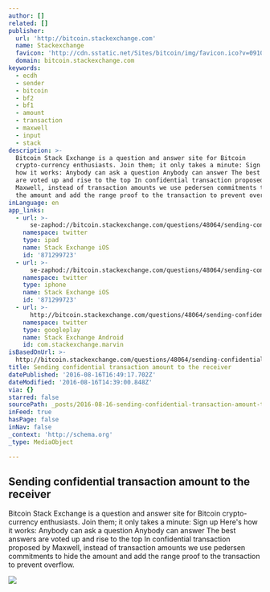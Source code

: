 ```yaml
---
author: []
related: []
publisher:
  url: 'http://bitcoin.stackexchange.com'
  name: Stackexchange
  favicon: 'http://cdn.sstatic.net/Sites/bitcoin/img/favicon.ico?v=0910168c5c65'
  domain: bitcoin.stackexchange.com
keywords:
  - ecdh
  - sender
  - bitcoin
  - bf2
  - bf1
  - amount
  - transaction
  - maxwell
  - input
  - stack
description: >-
  Bitcoin Stack Exchange is a question and answer site for Bitcoin
  crypto-currency enthusiasts. Join them; it only takes a minute: Sign up Here's
  how it works: Anybody can ask a question Anybody can answer The best answers
  are voted up and rise to the top In confidential transaction proposed by
  Maxwell, instead of transaction amounts we use pedersen commitments to hide
  the amount and add the range proof to the transaction to prevent overflow.
inLanguage: en
app_links:
  - url: >-
      se-zaphod://bitcoin.stackexchange.com/questions/48064/sending-confidential-transaction-amount-to-the-receiver
    namespace: twitter
    type: ipad
    name: Stack Exchange iOS
    id: '871299723'
  - url: >-
      se-zaphod://bitcoin.stackexchange.com/questions/48064/sending-confidential-transaction-amount-to-the-receiver
    namespace: twitter
    type: iphone
    name: Stack Exchange iOS
    id: '871299723'
  - url: >-
      http://bitcoin.stackexchange.com/questions/48064/sending-confidential-transaction-amount-to-the-receiver
    namespace: twitter
    type: googleplay
    name: Stack Exchange Android
    id: com.stackexchange.marvin
isBasedOnUrl: >-
  http://bitcoin.stackexchange.com/questions/48064/sending-confidential-transaction-amount-to-the-receiver
title: Sending confidential transaction amount to the receiver
datePublished: '2016-08-16T16:49:17.702Z'
dateModified: '2016-08-16T14:39:00.848Z'
via: {}
starred: false
sourcePath: _posts/2016-08-16-sending-confidential-transaction-amount-to-the-receiver.md
inFeed: true
hasPage: false
inNav: false
_context: 'http://schema.org'
_type: MediaObject

---
```

<article style=""><h1>Sending confidential transaction amount to the receiver</h1><p>Bitcoin Stack Exchange is a question and answer site for Bitcoin crypto-currency enthusiasts. Join them; it only takes a minute: Sign up Here's how it works: Anybody can ask a question Anybody can answer The best answers are voted up and rise to the top In confidential transaction proposed by Maxwell, instead of transaction amounts we use pedersen commitments to hide the amount and add the range proof to the transaction to prevent overflow.</p><img src="http://cdn.sstatic.net/Sites/bitcoin/img/apple-touch-icon.png?v=a43e5a337e6b&amp;a" /></article>